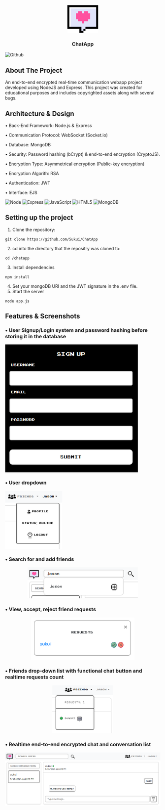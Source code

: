 <div align="center">
  <a href="https://www.flaticon.com/free-icons/chat">
    <img src="/public/assets/logo.png" alt="Logo" width="100" height="90">
  </a>
  
  <h3 align="center" href="https://github.com/HuthaifaM/ChatApp">ChatApp</h3>
</div>

![Github](https://img.shields.io/github/followers/5ukui.svg?style=social&label=Follow&maxAge=2592000)

## About The Project
An end-to-end encrypted real-time communication webapp project developed using NodeJS and Express. This project was created for educational purposes and includes copyrighted assets along with several bugs.

## Architecture & Design
• Back-End Framework: Node.js & Express

• Communication Protocol: WebSocket (Socket.io)

• Database: MongoDB

• Security: Password hashing (bCrypt) & end-to-end encryption (CryptoJS).

• Encryption Type: Asymmetrical encryption (Public-key encryption)

• Encryption Algorith: RSA

• Authentication: JWT

• Interface: EJS

![Node](https://img.shields.io/badge/Node.js-43853D?style=for-the-badge&logo=node.js&logoColor=white)
![Express](https://img.shields.io/badge/Express.js-404D59?style=for-the-badge)
![JavaScript](https://img.shields.io/badge/JavaScript-F7DF1E?style=for-the-badge&logo=javascript&logoColor=black)
![HTML5](https://img.shields.io/badge/HTML5-E34F26?style=for-the-badge&logo=html5&logoColor=white)
![MongoDB](https://img.shields.io/badge/MongoDB-4EA94B?style=for-the-badge&logo=mongodb&logoColor=white)


## Setting up the project
1. Clone the repository:
```
git clone https://github.com/5ukui/ChatApp
```
2. cd into the directory that the repositry was cloned to:
```
cd /chatapp
```
3. Install dependencies
```
npm install
```
4. Set your mongoDB URI and the JWT signature in the .env file.
5. Start the server
```
node app.js
```

## Features & Screenshots
### • User Signup/Login system and password hashing before storing it in the database
<div align="center" style="display: flex">
  <img src="/screenshots/signup.PNG">
</div>

### • User dropdown
<div align="center" style="display: flex">
  <img src="/screenshots/toolbarItem.PNG">
</div>

### • Search for and add friends
<div align="center">
  <img src="/screenshots/addFriend.PNG"> <br>
</div>

### • View, accept, reject friend requests
<div align="center">
  <img src="/screenshots/requests.PNG"> 
</div>

### • Friends drop-down list with functional chat button and realtime requests count
<div align="center">
  <img src="/screenshots/friends2.PNG"> 
</div>

### • Realtime end-to-end encrypted chat and conversation list
<div align="center">
  <img src="/screenshots/chats3.PNG"> 
</div>
